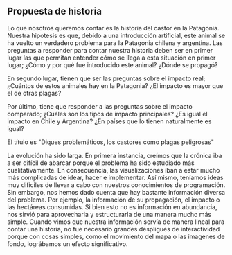 ## Propuesta de historia ##

Lo que nosotros queremos contar es la historia del castor en la Patagonia. 
Nuestra hipotesis es que, debido a una introducción artificial, este animal se ha vuelto un verdadero problema para la Patagonia chilena y argentina. 
Las preguntas a responder para contar nuestra historia deben ser en primer lugar las que permitan entender cómo se llega a esta situación en primer lugar; ¿Cómo y por qué fue introducido este animal? ¿Dónde se propagó?

En segundo lugar, tienen que ser las preguntas sobre el impacto real; ¿Cuántos de estos animales hay en la Patagonia? ¿El impacto es mayor que el de otras plagas?

Por último, tiene que responder a las preguntas sobre el impacto comparado; ¿Cuáles son los tipos de impacto principales? ¿Es igual el impacto en Chile y Argentina? ¿En países que lo tienen naturalmente es igual? 

El título es "Diques problemáticos, los castores como plagas peligrosas"

La evolución ha sido larga. En primera instancia, creímos que la crónica iba a ser difícil de abarcar porque el problema ha sido estudiado más cualitativamente. En consecuencia, las visualizaciones iban a estar mucho más complicadas de idear, hacer e implementar. Así mismo, teníamos ideas muy dificiles de llevar a cabo con nuestros conocimientos de programación. Sin embargo, nos hemos dado cuenta que hay bastante información diversa del problema. Por ejemplo, la información de su propagación, el impacto o las hectáreas consumidas. Si bien esto no es información en abundancia, nos sirvió para aprovecharla y estructurarla de una manera mucho más simple. Cuando vimos que nuestra información servía de manera lineal para contar una historia, no fue necesario grandes despligues de interactividad porque con cosas simples, como el movimiento del mapa o las imagenes de fondo, lográbamos un efecto significativo.